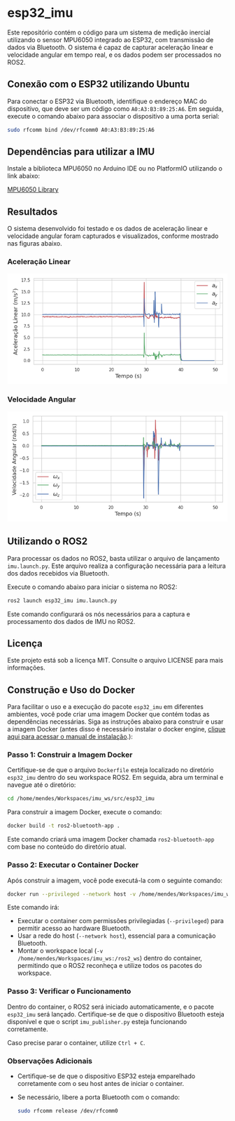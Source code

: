 
# esp32_imu

Este repositório contém o código para um sistema de medição inercial utilizando o sensor MPU6050 integrado ao ESP32, com transmissão de dados via Bluetooth. O sistema é capaz de capturar aceleração linear e velocidade angular em tempo real, e os dados podem ser processados no ROS2.

## Conexão com o ESP32 utilizando Ubuntu

Para conectar o ESP32 via Bluetooth, identifique o endereço MAC do dispositivo, que deve ser um código como `A0:A3:B3:89:25:A6`. Em seguida, execute o comando abaixo para associar o dispositivo a uma porta serial:

```sh
sudo rfcomm bind /dev/rfcomm0 A0:A3:B3:89:25:A6
```

## Dependências para utilizar a IMU

Instale a biblioteca MPU6050 no Arduino IDE ou no PlatformIO utilizando o link abaixo:

[MPU6050 Library](https://github.com/ElectronicCats/mpu6050)

## Resultados

O sistema desenvolvido foi testado e os dados de aceleração linear e velocidade angular foram capturados e visualizados, conforme mostrado nas figuras abaixo.

### Aceleração Linear

![Aceleração Linear](img/linear_acceleration.png)

### Velocidade Angular

![Velocidade Angular](img/angular_velocity.png)

## Utilizando o ROS2

Para processar os dados no ROS2, basta utilizar o arquivo de lançamento `imu.launch.py`. Este arquivo realiza a configuração necessária para a leitura dos dados recebidos via Bluetooth.

Execute o comando abaixo para iniciar o sistema no ROS2:

```sh
ros2 launch esp32_imu imu.launch.py
```

Este comando configurará os nós necessários para a captura e processamento dos dados de IMU no ROS2.

## Licença

Este projeto está sob a licença MIT. Consulte o arquivo LICENSE para mais informações.

## Construção e Uso do Docker

Para facilitar o uso e a execução do pacote `esp32_imu` em diferentes ambientes, você pode criar uma imagem Docker que contém todas as dependências necessárias. 
Siga as instruções abaixo para construir e usar a imagem Docker (antes disso é necessário instalar o docker engine, 
[clique aqui para acessar o manual de instalação](https://docs.docker.com/engine/install/ubuntu/).):

### Passo 1: Construir a Imagem Docker

Certifique-se de que o arquivo `Dockerfile` esteja localizado no diretório `esp32_imu` dentro do seu workspace ROS2. Em seguida, abra um terminal e navegue até o diretório:

```sh
cd /home/mendes/Workspaces/imu_ws/src/esp32_imu
```

Para construir a imagem Docker, execute o comando:

```sh
docker build -t ros2-bluetooth-app .
```

Este comando criará uma imagem Docker chamada `ros2-bluetooth-app` com base no conteúdo do diretório atual.

### Passo 2: Executar o Container Docker

Após construir a imagem, você pode executá-la com o seguinte comando:

```sh
docker run --privileged --network host -v /home/mendes/Workspaces/imu_ws:/ros2_ws -it ros2-bluetooth-app
```

Este comando irá:

- Executar o container com permissões privilegiadas (`--privileged`) para permitir acesso ao hardware Bluetooth.
- Usar a rede do host (`--network host`), essencial para a comunicação Bluetooth.
- Montar o workspace local (`-v /home/mendes/Workspaces/imu_ws:/ros2_ws`) dentro do container, permitindo que o ROS2 reconheça e utilize todos os pacotes do workspace.

### Passo 3: Verificar o Funcionamento

Dentro do container, o ROS2 será iniciado automaticamente, e o pacote `esp32_imu` será lançado. Certifique-se de que o dispositivo Bluetooth esteja disponível e que o script `imu_publisher.py` esteja funcionando corretamente.

Caso precise parar o container, utilize `Ctrl + C`.

### Observações Adicionais

- Certifique-se de que o dispositivo ESP32 esteja emparelhado corretamente com o seu host antes de iniciar o container.
- Se necessário, libere a porta Bluetooth com o comando:

  ```sh
  sudo rfcomm release /dev/rfcomm0
  ```
